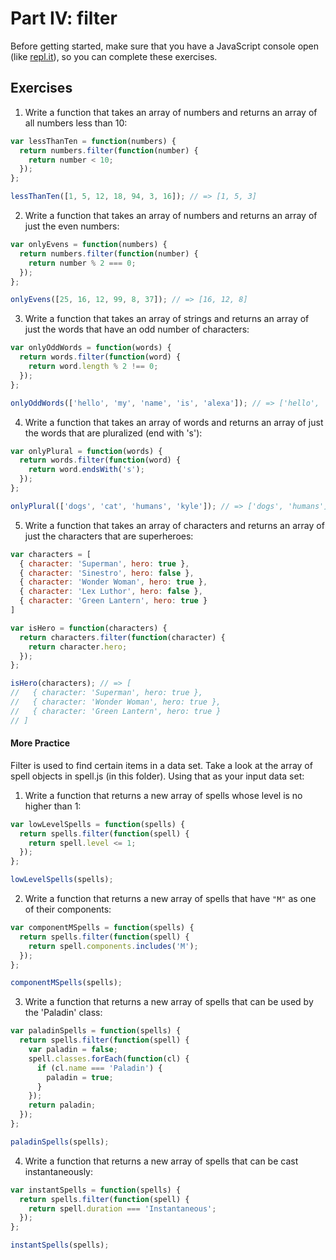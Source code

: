 # Part IV: filter

Before getting started, make sure that you have a JavaScript console open (like <a href="http://www.repl.it/languages/javascript" target="_blank">repl.it</a>), so you can complete these exercises.

## Exercises

1. Write a function that takes an array of numbers and returns an array of all numbers less than 10:

```js
var lessThanTen = function(numbers) {
  return numbers.filter(function(number) {
    return number < 10;
  });
};

lessThanTen([1, 5, 12, 18, 94, 3, 16]); // => [1, 5, 3]
```

2. Write a function that takes an array of numbers and returns an array of just the even numbers:

```js
var onlyEvens = function(numbers) {
  return numbers.filter(function(number) {
    return number % 2 === 0;
  });
};

onlyEvens([25, 16, 12, 99, 8, 37]); // => [16, 12, 8]
```

3. Write a function that takes an array of strings and returns an array of just the words that have an odd number of characters:

```js
var onlyOddWords = function(words) {
  return words.filter(function(word) {
    return word.length % 2 !== 0;
  });
};

onlyOddWords(['hello', 'my', 'name', 'is', 'alexa']); // => ['hello', 'alexa']
```

4. Write a function that takes an array of words and returns an array of just the words that are pluralized (end with 's'):

```js
var onlyPlural = function(words) {
  return words.filter(function(word) {
    return word.endsWith('s');
  });
};

onlyPlural(['dogs', 'cat', 'humans', 'kyle']); // => ['dogs', 'humans']
```

5. Write a function that takes an array of characters and returns an array of just the characters that are superheroes:

```js
var characters = [
  { character: 'Superman', hero: true },
  { character: 'Sinestro', hero: false },
  { character: 'Wonder Woman', hero: true },
  { character: 'Lex Luthor', hero: false },
  { character: 'Green Lantern', hero: true }
]

var isHero = function(characters) {
  return characters.filter(function(character) {
    return character.hero;
  });
};

isHero(characters); // => [
//   { character: 'Superman', hero: true },
//   { character: 'Wonder Woman', hero: true },
//   { character: 'Green Lantern', hero: true }
// ]
```

#### More Practice

Filter is used to find certain items in a data set. Take a look at the array of spell objects in spell.js (in this folder). Using that as your input data set:

1. Write a function that returns a new array of spells whose level is no higher than 1:

```js
var lowLevelSpells = function(spells) {
  return spells.filter(function(spell) {
    return spell.level <= 1;
  });
};

lowLevelSpells(spells);
```

2. Write a function that returns a new array of spells that have `"M"` as one of their components:

```js
var componentMSpells = function(spells) {
  return spells.filter(function(spell) {
    return spell.components.includes('M');
  });
};

componentMSpells(spells);
```

3. Write a function that returns a new array of spells that can be used by the 'Paladin' class:

```js
var paladinSpells = function(spells) {
  return spells.filter(function(spell) {
    var paladin = false;
    spell.classes.forEach(function(cl) {
      if (cl.name === 'Paladin') {
        paladin = true;
      }
    });
    return paladin;
  });
};

paladinSpells(spells);
```

4. Write a function that returns a new array of spells that can be cast instantaneously:

```js
var instantSpells = function(spells) {
  return spells.filter(function(spell) {
    return spell.duration === 'Instantaneous';
  });
};

instantSpells(spells);
```
